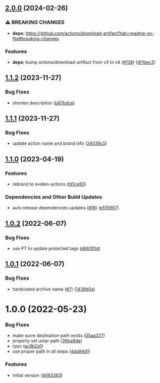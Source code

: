 ## [2.0.0](https://github.com/eviden-actions/download-artifact/compare/v1.1.2...v2.0.0) (2024-02-26)


### ⚠ BREAKING CHANGES

* **deps:** https://github.com/actions/download-artifact?tab=readme-ov-file#breaking-changes

### Features

* **deps:** bump actions/download-artifact from v3 to v4  ([#138](https://github.com/eviden-actions/download-artifact/issues/138)) ([4f1bec2](https://github.com/eviden-actions/download-artifact/commit/4f1bec213d6c4f3f88c9428378969cba8e84bc0b))

## [1.1.2](https://github.com/eviden-actions/download-artifact/compare/v1.1.1...v1.1.2) (2023-11-27)


### Bug Fixes

* shorten description ([b67bdce](https://github.com/eviden-actions/download-artifact/commit/b67bdce17e0b86245109aa9a58e857e8dd4921e9))

## [1.1.1](https://github.com/eviden-actions/download-artifact/compare/v1.1.0...v1.1.1) (2023-11-27)


### Bug Fixes

* update action name and brand info ([34039c5](https://github.com/eviden-actions/download-artifact/commit/34039c567dce77f703c9844f24679293792ccc1a))

## [1.1.0](https://github.com/eviden-actions/download-artifact/compare/v1.0.2...v1.1.0) (2023-04-19)


### Features

* rebrand to eviden-actions ([fd1ce83](https://github.com/eviden-actions/download-artifact/commit/fd1ce83768690d23cbe4e64f34ab0a8effb175fc))


### Dependencies and Other Build Updates

* auto release dependencies updates ([#16](https://github.com/eviden-actions/download-artifact/issues/16)) ([e515987](https://github.com/eviden-actions/download-artifact/commit/e51598700699e1922618b333a6d1f2ac25517889))

## [1.0.2](https://github.com/eviden-actions/download-artifact/compare/v1.0.1...v1.0.2) (2022-06-07)


### Bug Fixes

* use PT to update protected tags ([d663f0d](https://github.com/eviden-actions/download-artifact/commit/d663f0d9911b57a8bea100736196b547c6a63e96))

## [1.0.1](https://github.com/eviden-actions/download-artifact/compare/v1.0.0...v1.0.1) (2022-06-07)


### Bug Fixes

* hardcoded archive name ([#7](https://github.com/eviden-actions/download-artifact/issues/7)) ([1439d0a](https://github.com/eviden-actions/download-artifact/commit/1439d0ab6b3c73fe95fd9b9642304fce11184bd6))

# 1.0.0 (2022-05-23)


### Bug Fixes

* make surre destination path exists ([05aa227](https://github.com/eviden-actions/download-artifact/commit/05aa227943cb455fc32a42f76f5324da29b15995))
* properly set untar path ([36ba9da](https://github.com/eviden-actions/download-artifact/commit/36ba9da5bf033354dfbaa3e59aaa834a5b9ceced))
* typo ([ac8b2e1](https://github.com/eviden-actions/download-artifact/commit/ac8b2e1e795a181b2fe55c956df82bd1a7e93a3b))
* use proper path in all steps ([4da94d1](https://github.com/eviden-actions/download-artifact/commit/4da94d1dd70ae6e37eed51290a851787ad76f821))


### Features

* initial version ([4063263](https://github.com/eviden-actions/download-artifact/commit/4063263b332d9d3ba8da3769064e5f7784a3622c))
